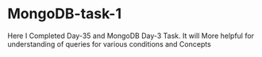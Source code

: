 # MongoDB-task-1
<p>Here I Completed Day-35 and MongoDB Day-3 Task. It will More helpful for understanding of queries for various conditions and Concepts</p>
